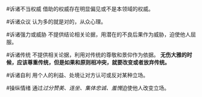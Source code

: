 #诉诸不当权威
借助的权威存在明显偏见或不是本领域的权威。

#诉诸众议
认为多的就是对的，从众心理。

#诉诸强力或威胁
不提供结论相关论据，用潜在的不良后果作为威胁，迫使他人屈服。

#诉诸传统
不提供相关论据，利用对传统的尊敬和景仰作为依据。
**无伤大雅的时候，应该尊重传统，但是如果和原则相冲突，就要改变或者放弃传统。**

#诉诸自利
用个人的利益、处境让对方认可或反对某种立场。

#操纵情绪
通过*过分赞美、连坐、集体忠诚、羞愧*迫使他人改变立场。